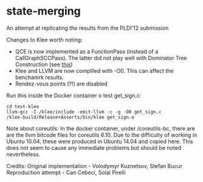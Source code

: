 # state-merging
An attempt at replicating the results from the PLDI'12 submission

Changes to Klee worth noting:
* QCE is now implemented as a FunctionPass (instead of a CallGraphSCCPass). The latter did not play well with Dominator Tree Construction (see [this](https://marc.info/?l=llvm-dev&m=123440460016423&w=2))
* Klee and LLVM are now compliled with -O0. This can affect the benchamrk results.
* Rendez-vous points (?!) are disabled

Run this inside the Docker container o test get_sign.c: 

```
cd test-klee
llvm-gcc -I /klee/include -emit-llvm -c -g -O0 get_sign.c
/klee-build/Release+Asserts/bin/klee get_sign.o
```

Note about coreutils:
In the docker container, under /coreutils-bc, there are are the llvm bitcode files for coreutils 6.10. Due to the difficulty of working in Ubuntu 10.04, these were produced in Ubuntu 14.04 and copied here. This does not seem to cause any immediate problems but should be noted nevertheless. 

Credits:
Original implementation - Volodymyr Kuznetsov, Stefan Bucur
Reproduction attempt - Can Cebeci, Solal Pirelli
